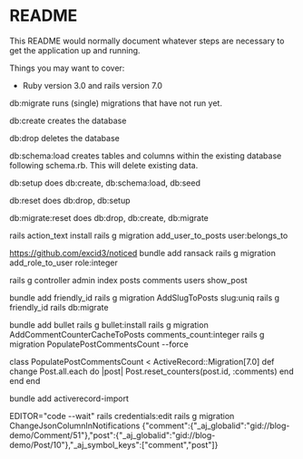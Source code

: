 # README

This README would normally document whatever steps are necessary to get the
application up and running.

Things you may want to cover:

* Ruby version 3.0 and rails version 7.0

db:migrate runs (single) migrations that have not run yet.

db:create creates the database

db:drop deletes the database

db:schema:load creates tables and columns within the existing database following schema.rb. This will delete existing data.

db:setup does db:create, db:schema:load, db:seed

db:reset does db:drop, db:setup

db:migrate:reset does db:drop, db:create, db:migrate



rails action_text install
rails g migration add_user_to_posts user:belongs_to

https://github.com/excid3/noticed
bundle add ransack
rails g migration add_role_to_user role:integer

rails g controller admin index posts comments users show_post

bundle add friendly_id
rails g migration AddSlugToPosts slug:uniq
rails g friendly_id
rails db:migrate

bundle add bullet
rails g bullet:install
rails g migration AddCommentCounterCacheToPosts comments_count:integer
rails g migration PopulatePostCommentsCount --force

class PopulatePostCommentsCount < ActiveRecord::Migration[7.0]
  def change
    Post.all.each do |post|
      <!-- post.update_column(:comment_count, post.comments.count) -->
      Post.reset_counters(post.id, :comments)
    end
  end
end

bundle add activerecord-import


EDITOR="code --wait" rails credentials:edit
rails g migration ChangeJsonColumnInNotifications
{"comment":{"_aj_globalid":"gid://blog-demo/Comment/51"},"post":{"_aj_globalid":"gid://blog-demo/Post/10"},"_aj_symbol_keys":["comment","post"]}